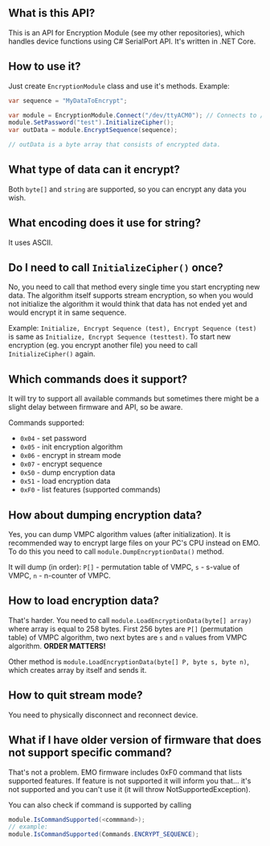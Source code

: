 ## What is this API?
This is an API for Encryption Module (see my other repositories), which handles device functions using C# SerialPort API. It's written in .NET Core.

## How to use it?
Just create `EncryptionModule` class and use it's methods. Example:
```cs
var sequence = "MyDataToEncrypt";

var module = EncryptionModule.Connect("/dev/ttyACM0"); // Connects to /dev/ttyACM0 port. On Windows you need to use COM<number>.
module.SetPassword("test").InitializeCipher();
var outData = module.EncryptSequence(sequence);

// outData is a byte array that consists of encrypted data.
```

## What type of data can it encrypt?
Both `byte[]` and `string` are supported, so you can encrypt any data you wish.

## What encoding does it use for string?
It uses ASCII.

## Do I need to call `InitializeCipher()` once?
No, you need to call that method every single time you start encrypting new data.
The algorithm itself supports stream encryption, so when you would not initialize the algorithm it would think that data has not ended yet and would encrypt it in same sequence.

Example:
`Initialize, Encrypt Sequence (test), Encrypt Sequence (test)` is same as `Initialize, Encrypt Sequence (testtest)`.
To start new encryption (eg. you encrypt another file) you need to call `InitializeCipher()` again.

## Which commands does it support?
It will try to support all available commands but sometimes there might be a slight delay between firmware and API, so be aware.

Commands supported: 
- `0x04` - set password
- `0x05` - init encryption algorithm
- `0x06` - encrypt in stream mode
- `0x07` - encrypt sequence
- `0x50` - dump encryption data
- `0x51` - load encryption data
- `0xF0` - list features (supported commands)

## How about dumping encryption data?
Yes, you can dump VMPC algorithm values (after initialization). It is recommended way to encrypt large files on your PC's CPU instead on EMO. To do this you need to call `module.DumpEncryptionData()` method.

It will dump (in order): `P[]` - permutation table of VMPC, `s` - s-value of VMPC, `n` - n-counter of VMPC.

## How to load encryption data?
That's harder. You need to call `module.LoadEncryptionData(byte[] array)` where array is equal to 258 bytes. First 256 bytes are `P[]` (permutation table) of VMPC algorithm, two next bytes are `s` and `n` values from VMPC algorithm. **ORDER MATTERS!**

Other method is `module.LoadEncryptionData(byte[] P, byte s, byte n)`, which creates array by itself and sends it.

## How to quit stream mode?
You need to physically disconnect and reconnect device.

## What if I have older version of firmware that does not support specific command?
That's not a problem. EMO firmware includes 0xF0 command that lists supported features. If feature is not supported it will inform you that... it's not supported and you can't use it (it will throw NotSupportedException).

You can also check if command is supported by calling
```cs
module.IsCommandSupported(<commmand>);
// example:
module.IsCommandSupported(Commands.ENCRYPT_SEQUENCE);
```
